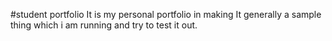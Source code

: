 #student portfolio
It is my personal portfolio in making
It generally a sample thing which i am running and try to test it out.